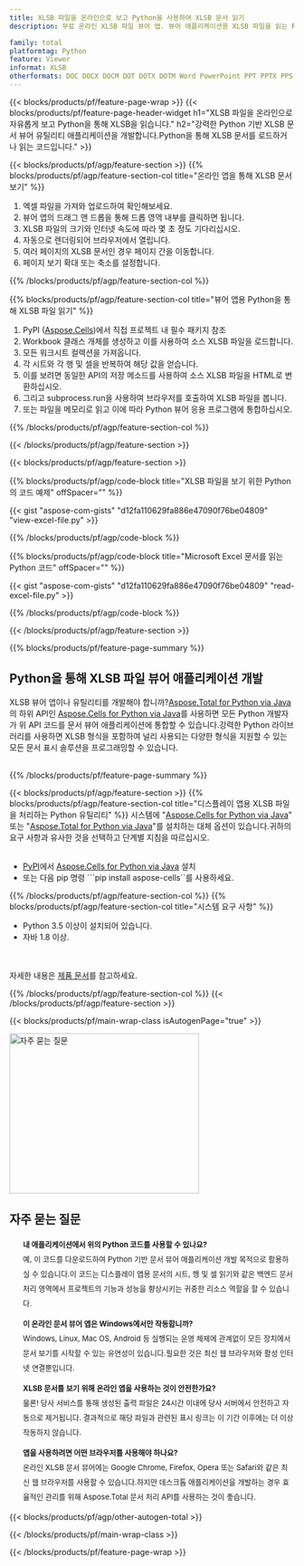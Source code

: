 ```yaml
---
title: XLSB 파일을 온라인으로 보고 Python을 사용하여 XLSB 문서 읽기
description: 무료 온라인 XLSB 파일 뷰어 앱. 뷰어 애플리케이션용 XLSB 파일을 읽는 Python API 코드입니다.

family: total
platformtag: Python
feature: Viewer
informat: XLSB
otherformats: DOC DOCX DOCM DOT DOTX DOTM Word PowerPoint PPT PPTX PPS PPSX PPSM PPTM POTX POTM Excel XLS XLSX XLSM XLSB XLTX XLTM PDF Image BMP GIF JPG JPEG PNG SVG TIF TIFF
---
```

{{< blocks/products/pf/feature-page-wrap >}}
{{< blocks/products/pf/feature-page-header-widget h1="XLSB 파일을 온라인으로 자유롭게 보고 Python을 통해 XLSB을 읽습니다." h2="강력한 Python 기반 XLSB 문서 뷰어 유틸리티 애플리케이션을 개발합니다.Python을 통해 XLSB 문서를 로드하거나 읽는 코드입니다." >}}




{{< blocks/products/pf/agp/feature-section >}}
{{% blocks/products/pf/agp/feature-section-col title="온라인 앱을 통해 XLSB 문서 보기" %}}

1.  엑셀 파일을 가져와 업로드하여 확인해보세요.
1. 뷰어 앱의 드래그 앤 드롭을 통해 드롭 영역 내부를 클릭하면 됩니다.
1. XLSB 파일의 크기와 인터넷 속도에 따라 몇 초 정도 기다리십시오.
1. 자동으로 렌더링되어 브라우저에서 열립니다.
1. 여러 페이지의 XLSB 문서인 경우 페이지 간을 이동합니다.
1. 페이지 보기 확대 또는 축소를 설정합니다.

{{% /blocks/products/pf/agp/feature-section-col %}}

{{% blocks/products/pf/agp/feature-section-col title="뷰어 앱용 Python을 통해 XLSB 파일 읽기" %}}

1. PyPI ([Aspose.Cells](https://pypi.org/project/aspose-cells/))에서 직접 프로젝트 내 필수 패키지 참조
1. Workbook 클래스 개체를 생성하고 이를 사용하여 소스 XLSB 파일을 로드합니다.
1. 모든 워크시트 컬렉션을 가져옵니다.
1. 각 시트와 각 행 및 셀을 반복하여 해당 값을 얻습니다.
1. 이를 보려면 동일한 API의 저장 메소드를 사용하여 소스 XLSB 파일을 HTML로 변환하십시오.
1. 그리고 subprocess.run을 사용하여 브라우저를 호출하여 XLSB 파일을 봅니다.
1. 또는 파일을 메모리로 읽고 이에 따라 Python 뷰어 응용 프로그램에 통합하십시오.

{{% /blocks/products/pf/agp/feature-section-col %}}

{{< /blocks/products/pf/agp/feature-section >}}


{{< blocks/products/pf/agp/feature-section >}}

{{% blocks/products/pf/agp/code-block title="XLSB 파일을 보기 위한 Python의 코드 예제" offSpacer="" %}}

{{< gist "aspose-com-gists" "d12fa110629fa886e47090f76be04809" "view-excel-file.py" >}}

{{% /blocks/products/pf/agp/code-block %}}

{{% blocks/products/pf/agp/code-block title="Microsoft Excel 문서를 읽는 Python 코드" offSpacer="" %}}

{{< gist "aspose-com-gists" "d12fa110629fa886e47090f76be04809" "read-excel-file.py" >}}

{{% /blocks/products/pf/agp/code-block %}}

{{< /blocks/products/pf/agp/feature-section >}}

{{% blocks/products/pf/feature-page-summary %}}


<h2>Python을 통해 XLSB 파일 뷰어 애플리케이션 개발</h2>

XLSB 뷰어 앱이나 유틸리티를 개발해야 합니까?[Aspose.Total for Python via Java](https://products.aspose.com/total/python-java/)의 하위 API인 [Aspose.Cells for Python via Java](https://products.aspose.com/cells/python-java/)를 사용하면 모든 Python 개발자가 위 API 코드를 문서 뷰어 애플리케이션에 통합할 수 있습니다.강력한 Python 라이브러리를 사용하면 XLSB 형식을 포함하여 널리 사용되는 다양한 형식을 지원할 수 있는 모든 문서 표시 솔루션을 프로그래밍할 수 있습니다.<br /><br />

{{% /blocks/products/pf/feature-page-summary %}}

{{< blocks/products/pf/agp/feature-section >}}
{{% blocks/products/pf/agp/feature-section-col title="디스플레이 앱용 XLSB 파일을 처리하는 Python 유틸리티" %}}
시스템에 "[Aspose.Cells for Python via Java](https://products.aspose.com/cells/python-java/)" 또는 "[Aspose.Total for Python via Java](https://products.aspose.com/total/python-java/)"를 설치하는 대체 옵션이 있습니다.귀하의 요구 사항과 유사한 것을 선택하고 단계별 지침을 따르십시오.<br /><br />

- [PyPI](https://pypi.org/project/aspose-cells/)에서 [Aspose.Cells for Python via Java](https://products.aspose.com/cells/python-java/) 설치
- 또는 다음 pip 명령 ```pip install aspose-cells``를 사용하세요.

{{% /blocks/products/pf/agp/feature-section-col %}}
{{% blocks/products/pf/agp/feature-section-col title="시스템 요구 사항" %}}

- Python 3.5 이상이 설치되어 있습니다.
- 자바 1.8 이상.

<br /><br />
자세한 내용은 [제품 문서](https://docs.aspose.com/cells/python-java/system-requirements/)를 참고하세요.

{{% /blocks/products/pf/agp/feature-section-col %}}
{{< /blocks/products/pf/agp/feature-section >}}


{{< blocks/products/pf/main-wrap-class isAutogenPage="true" >}}

<style>.howtolist li{margin-right: 0!important;line-height: 26px;position: relative;margin-bottom: 10px;font-size: 13px;list-style-type: none;}</style>
<div class="col-md-12 tl bg-gray-dark howtolist section">
  <a class="anchor" name="faqpage"></a>
  <div class="container tl dflex" itemscope="" itemtype="https://schema.org/FAQPage">
      <div class="col-md-4 howtosectiongfx">
          <img class="social-panel-hide-on-mobile" src="https://www.groupdocs.cloud/templates/brand/images/groupdocs/conversion/groupdocs_conversion-brand.png" alt="자주 묻는 질문" width="335" height="283">
      </div>
      <div class="howtosection col-md-8">
          <div>
              <h2>자주 묻는 질문</h2>
              <ul>
                  <li itemscope="" itemprop="mainEntity" itemtype="https://schema.org/Question">
                      <div>
                          <span itemprop="name"><b>내 애플리케이션에서 위의 Python 코드를 사용할 수 있나요?</b></span>
                      </div>
                      <div itemscope="" itemprop="acceptedAnswer" itemtype="https://schema.org/Answer">
                          <span itemprop="text">예, 이 코드를 다운로드하여 Python 기반 문서 뷰어 애플리케이션 개발 목적으로 활용하실 수 있습니다.이 코드는 디스플레이 앱용 문서의 시트, 행 및 셀 읽기와 같은 백엔드 문서 처리 영역에서 프로젝트의 기능과 성능을 향상시키는 귀중한 리소스 역할을 할 수 있습니다.</span>
                      </div>
                  </li>
                  <li itemscope="" itemprop="mainEntity" itemtype="https://schema.org/Question">
                      <div>
                          <span itemprop="name"><b>이 온라인 문서 뷰어 앱은 Windows에서만 작동합니까?</b></span>
                      </div>
                      <div itemscope="" itemprop="acceptedAnswer" itemtype="https://schema.org/Answer">
                          <span itemprop="text">Windows, Linux, Mac OS, Android 등 실행되는 운영 체제에 관계없이 모든 장치에서 문서 보기를 시작할 수 있는 유연성이 있습니다.필요한 것은 최신 웹 브라우저와 활성 인터넷 연결뿐입니다.</span>
                      </div>
                  </li>
                  <li itemscope="" itemprop="mainEntity" itemtype="https://schema.org/Question">
                      <div>
                          <span itemprop="name"><b>XLSB 문서를 보기 위해 온라인 앱을 사용하는 것이 안전한가요?</b></span>
                      </div>
                      <div itemscope="" itemprop="acceptedAnswer" itemtype="https://schema.org/Answer">
                          <span itemprop="text">물론! 당사 서비스를 통해 생성된 출력 파일은 24시간 이내에 당사 서버에서 안전하고 자동으로 제거됩니다. 결과적으로 해당 파일과 관련된 표시 링크는 이 기간 이후에는 더 이상 작동하지 않습니다.</span>
                      </div>
                  </li>                 
                  <li itemscope="" itemprop="mainEntity" itemtype="https://schema.org/Question">
                      <div>
                          <span itemprop="name"><b>앱을 사용하려면 어떤 브라우저를 사용해야 하나요?</b></span>
                      </div>
                      <div itemscope="" itemprop="acceptedAnswer" itemtype="https://schema.org/Answer">
                          <span itemprop="text">온라인 XLSB 문서 뷰어에는 Google Chrome, Firefox, Opera 또는 Safari와 같은 최신 웹 브라우저를 사용할 수 있습니다.하지만 데스크톱 애플리케이션을 개발하는 경우 효율적인 관리를 위해 Aspose.Total 문서 처리 API를 사용하는 것이 좋습니다.</span>
                      </div>
                  </li>
              </ul>
          </div>
      </div>
  </div>

{{< blocks/products/pf/agp/other-autogen-total >}}

{{< /blocks/products/pf/main-wrap-class >}}

{{< /blocks/products/pf/feature-page-wrap >}}
